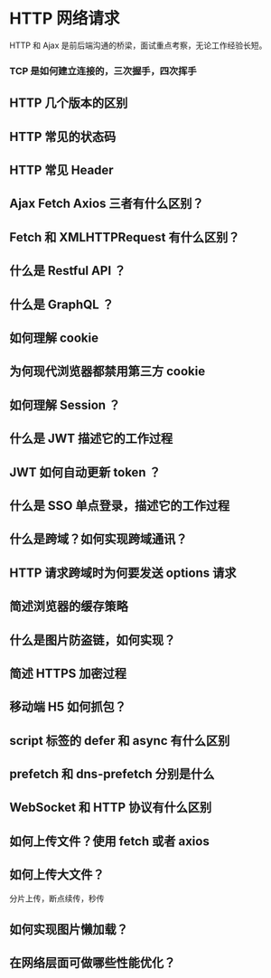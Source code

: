 # HTTP 网络请求

HTTP 和 Ajax 是前后端沟通的桥梁，面试重点考察，无论工作经验长短。

### TCP 是如何建立连接的，三次握手，四次挥手

## HTTP 几个版本的区别

## HTTP 常见的状态码

## HTTP 常见 Header

## Ajax Fetch Axios 三者有什么区别？

## Fetch 和 XMLHTTPRequest 有什么区别？

## 什么是 Restful API ？

## 什么是 GraphQL ？

## 如何理解 cookie

## 为何现代浏览器都禁用第三方 cookie

## 如何理解 Session ？

## 什么是 JWT 描述它的工作过程

## JWT 如何自动更新 token ？

## 什么是 SSO 单点登录，描述它的工作过程

## 什么是跨域？如何实现跨域通讯？

## HTTP 请求跨域时为何要发送 options 请求

## 简述浏览器的缓存策略

## 什么是图片防盗链，如何实现？

## 简述 HTTPS 加密过程

## 移动端 H5 如何抓包？

## script 标签的 defer 和 async 有什么区别

## prefetch 和 dns-prefetch 分别是什么

## WebSocket 和 HTTP 协议有什么区别

## 如何上传文件？使用 fetch 或者 axios

## 如何上传大文件？

分片上传，断点续传，秒传

## 如何实现图片懒加载？

## 在网络层面可做哪些性能优化？
